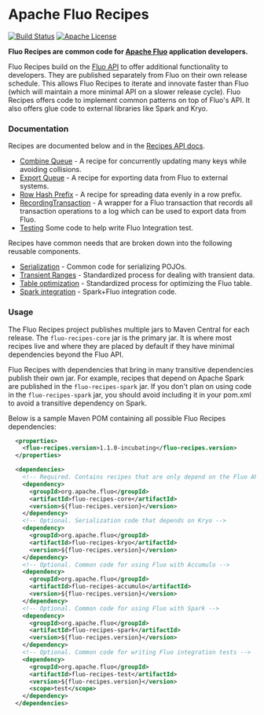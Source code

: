 <!--
Licensed to the Apache Software Foundation (ASF) under one or more
contributor license agreements.  See the NOTICE file distributed with
this work for additional information regarding copyright ownership.
The ASF licenses this file to You under the Apache License, Version 2.0
(the "License"); you may not use this file except in compliance with
the License.  You may obtain a copy of the License at

    http://www.apache.org/licenses/LICENSE-2.0

Unless required by applicable law or agreed to in writing, software
distributed under the License is distributed on an "AS IS" BASIS,
WITHOUT WARRANTIES OR CONDITIONS OF ANY KIND, either express or implied.
See the License for the specific language governing permissions and
limitations under the License.
-->
# Apache Fluo Recipes

[![Build Status][ti]][tl] [![Apache License][li]][ll]

**Fluo Recipes are common code for [Apache Fluo][fluo] application developers.**

Fluo Recipes build on the [Fluo API][fluo-api] to offer additional functionality to
developers. They are published separately from Fluo on their own release schedule.
This allows Fluo Recipes to iterate and innovate faster than Fluo (which will maintain
a more minimal API on a slower release cycle). Fluo Recipes offers code to implement
common patterns on top of Fluo's API.  It also offers glue code to external libraries
like Spark and Kryo.

### Documentation

Recipes are documented below and in the [Recipes API docs][recipes-api].

* [Combine Queue][combine-q] - A recipe for concurrently updating many keys while avoiding
  collisions.
* [Export Queue][export-q] - A recipe for exporting data from Fluo to external systems.
* [Row Hash Prefix][row-hasher] - A recipe for spreading data evenly in a row prefix.
* [RecordingTransaction][recording-tx] - A wrapper for a Fluo transaction that records all transaction
operations to a log which can be used to export data from Fluo.
* [Testing][testing] Some code to help write Fluo Integration test.

Recipes have common needs that are broken down into the following reusable components.

* [Serialization][serialization] - Common code for serializing POJOs. 
* [Transient Ranges][transient] - Standardized process for dealing with transient data.
* [Table optimization][optimization] - Standardized process for optimizing the Fluo table.
* [Spark integration][spark] - Spark+Fluo integration code.

### Usage

The Fluo Recipes project publishes multiple jars to Maven Central for each release.
The `fluo-recipes-core` jar is the primary jar. It is where most recipes live and where
they are placed by default if they have minimal dependencies beyond the Fluo API.

Fluo Recipes with dependencies that bring in many transitive dependencies publish
their own jar. For example, recipes that depend on Apache Spark are published in the
`fluo-recipes-spark` jar.  If you don't plan on using code in the `fluo-recipes-spark`
jar, you should avoid including it in your pom.xml to avoid a transitive dependency on
Spark.

Below is a sample Maven POM containing all possible Fluo Recipes dependencies:

```xml
  <properties>
    <fluo-recipes.version>1.1.0-incubating</fluo-recipes.version>
  </properties>

  <dependencies>
    <!-- Required. Contains recipes that are only depend on the Fluo API -->
    <dependency>
      <groupId>org.apache.fluo</groupId>
      <artifactId>fluo-recipes-core</artifactId>
      <version>${fluo-recipes.version}</version>
    </dependency>
    <!-- Optional. Serialization code that depends on Kryo -->
    <dependency>
      <groupId>org.apache.fluo</groupId>
      <artifactId>fluo-recipes-kryo</artifactId>
      <version>${fluo-recipes.version}</version>
    </dependency>
    <!-- Optional. Common code for using Fluo with Accumulo -->
    <dependency>
      <groupId>org.apache.fluo</groupId>
      <artifactId>fluo-recipes-accumulo</artifactId>
      <version>${fluo-recipes.version}</version>
    </dependency>
    <!-- Optional. Common code for using Fluo with Spark -->
    <dependency>
      <groupId>org.apache.fluo</groupId>
      <artifactId>fluo-recipes-spark</artifactId>
      <version>${fluo-recipes.version}</version>
    </dependency>
    <!-- Optional. Common code for writing Fluo integration tests -->
    <dependency>
      <groupId>org.apache.fluo</groupId>
      <artifactId>fluo-recipes-test</artifactId>
      <version>${fluo-recipes.version}</version>
      <scope>test</scope>
    </dependency>
  </dependencies>
```

[fluo]: https://fluo.apache.org/
[fluo-api]: https://fluo.apache.org/apidocs/fluo/
[recipes-api]: https://fluo.apache.org/apidocs/fluo-recipes/
[combine-q]: docs/combine-queue.md
[export-q]: docs/export-queue.md
[recording-tx]: docs/recording-tx.md
[serialization]: docs/serialization.md
[transient]: docs/transient.md
[optimization]: docs/table-optimization.md
[row-hasher]: docs/row-hasher.md
[spark]: docs/spark.md
[testing]: docs/testing.md
[ti]: https://travis-ci.org/apache/fluo-recipes.svg?branch=master
[tl]: https://travis-ci.org/apache/fluo-recipes
[li]: http://img.shields.io/badge/license-ASL-blue.svg
[ll]: https://github.com/apache/fluo-recipes/blob/master/LICENSE
